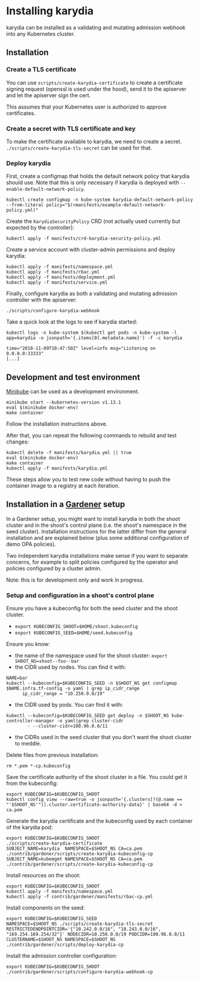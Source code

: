 # Installing karydia

karydia can be installed as a validating and mutating admission webhook
into any Kubernetes cluster.

## Installation

### Create a TLS certificate

You can use `scripts/create-karydia-certificate` to create a certificate
signing request (openssl is used under the hood), send it to the
apiserver and let the apiserver sign the cert.

This assumes that your Kubernetes user is authorized to approve certificates.

### Create a secret with TLS certificate and key

To make the certificate available to karydia, we need to create a secret.
`./scripts/create-karydia-tls-secret` can be used for that.

### Deploy karydia

First, create a configmap that holds the default network policy that
karydia should use. Note that this is only necessary if karydia is
deployed with `--enable-default-network-policy`.

```
kubectl create configmap -n kube-system karydia-default-network-policy --from-literal policy="$(<manifests/example-default-network-policy.yml)"
```

Create the `KarydiaSecurityPolicy` CRD (not actually used currently but
expected by the controller):

```
kubectl apply -f manifests/crd-karydia-security-policy.yml
```

Create a service account with cluster-admin permissions and deploy karydia:

```
kubectl apply -f manifests/namespace.yml
kubectl apply -f manifests/rbac.yml
kubectl apply -f manifests/deployment.yml
kubectl apply -f manifests/service.yml
```

Finally, configure karydia as both a validating and mutating admission
controller with the apiserver:

```
./scripts/configure-karydia-webhook
```

Take a quick look at the logs to see if karydia started:

```
kubectl logs -n kube-system $(kubectl get pods -n kube-system -l app=karydia -o jsonpath='{.items[0].metadata.name}') -f -c karydia

time="2018-11-09T10:47:50Z" level=info msg="Listening on 0.0.0.0:33333"
[...]
```

## Development and test environment

[Minikube](https://kubernetes.io/docs/setup/minikube/) can be used as
a development environment.

```
minikube start --kubernetes-version v1.13.1
eval $(minikube docker-env)
make container
```

Follow the installation instructions above.

After that, you can repeat the following commands to rebuild and test changes:

```
kubectl delete -f manifests/karydia.yml || true
eval $(minikube docker-env)
make container
kubectl apply -f manifests/karydia.yml
```

These steps allow you to test new code without having to push the container
image to a registry at each iteration.

## Installation in a [Gardener](https://github.com/gardener/gardener) setup

In a Gardener setup, you might want to install karydia in both the shoot
cluster and in the shoot's control plane (i.e. the shoot's namespace in
the seed cluster). Installation instructions for the latter differ from
the general installation and are explained below (plus some additional
configuration of demo OPA policies).

Two independent karydia installations make sense if you want to separate
concerns, for example to split policies configured by the operator
and policies configured by a cluster admin.

Note: this is for development only and work in progress.

### Setup and configuration in a shoot's control plane

Ensure you have a kubeconfig for both the seed cluster and the shoot cluster.
- `export KUBECONFIG_SHOOT=$HOME/shoot.kubeconfig`
- `export KUBECONFIG_SEED=$HOME/seed.kubeconfig`

Ensure you know:
- the name of the namespace used for the shoot cluster: `export SHOOT_NS=shoot--foo--bar`
- the CIDR used by nodes. You can find it with:

```
NAME=bar
kubectl --kubeconfig=$KUBECONFIG_SEED -n $SHOOT_NS get configmap $NAME.infra.tf-config -o yaml | grep ip_cidr_range
      ip_cidr_range = "10.250.0.0/19"
```

- the CIDR used by pods. You can find it with:

```
kubectl --kubeconfig=$KUBECONFIG_SEED get deploy -n $SHOOT_NS kube-controller-manager -o yaml|grep cluster-cidr
        - --cluster-cidr=100.96.0.0/11
```

- the CIDRs used in the seed cluster that you don't want the shoot cluster to meddle.

Delete files from previous installation:
```
rm *.pem *-cp.kubeconfig
```

Save the certificate authority of the shoot cluster in a file. You could get it from the kubeconfig:
```
export KUBECONFIG=$KUBECONFIG_SHOOT
kubectl config view --raw=true -o jsonpath='{.clusters[?(@.name == "'$SHOOT_NS'")].cluster.certificate-authority-data}' | base64 -d > ca.pem
```

Generate the karydia certificate and the kubeconfig used by each container of the karydia pod:
```
export KUBECONFIG=$KUBECONFIG_SHOOT
./scripts/create-karydia-certificate
SUBJECT_NAME=karydia  NAMESPACE=$SHOOT_NS CA=ca.pem ./contrib/gardener/scripts/create-karydia-kubeconfig-cp
SUBJECT_NAME=kubemgmt NAMESPACE=$SHOOT_NS CA=ca.pem ./contrib/gardener/scripts/create-karydia-kubeconfig-cp
```

Install resources on the shoot:
```
export KUBECONFIG=$KUBECONFIG_SHOOT
kubectl apply -f manifests/namespace.yml
kubectl apply -f contrib/gardener/manifests/rbac-cp.yml
```

Install components on the seed:
```
export KUBECONFIG=$KUBECONFIG_SEED
NAMESPACE=$SHOOT_NS ./scripts/create-karydia-tls-secret
RESTRICTEDENDPOINTCIDR='{"10.242.0.0/16", "10.243.0.0/16", "169.254.169.254/32"}' NODECIDR=10.250.0.0/19 PODCIDR=100.96.0.0/11 CLUSTERNAME=$SHOOT_NS NAMESPACE=$SHOOT_NS ./contrib/gardener/scripts/deploy-karydia-cp
```

Install the admission controller configuration:
```
export KUBECONFIG=$KUBECONFIG_SHOOT
./contrib/gardener/scripts/configure-karydia-webhook-cp
```
